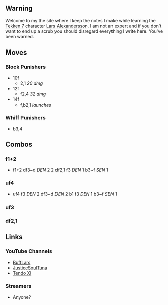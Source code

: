 ## Warning

Welcome to my the site where I keep the notes I make while learning the [Tekken 7](https://en.wikipedia.org/wiki/Tekken_7) character [Lars Alexandersson](https://en.wikipedia.org/wiki/Lars_Alexandersson). I am not an expert and if you don't want to end up a scrub you should disregard everything I write here. You've been warned.

## Moves

### Block Punishers

- 10f
  - 2,1 *20 dmg*
- 12f
  - f2,4 *32 dmg*
- 14f
  - f,b2,1 *launches*

### Whiff Punishers

- b3,4

## Combos

### f1+2

- f1+2 df3\~d *DEN* 2 2 df2,1 f3 *DEN* 1 b3\~f *SEN* 1

### uf4

- uf4 f3 *DEN* 2 df3\~d *DEN* 2 b1 f3 *DEN* 1 b3\~f *SEN* 1

### uf3

### df2,1

## Links

### YouTube Channels

- [BuffLars](https://www.youtube.com/user/JFRAC601)
- [JusticeSoulTuna](https://www.youtube.com/user/TheSoulOfBasement15)
- [Tendo XI](https://www.youtube.com/user/SuperNicksonic)

### Streamers

- Anyone?
